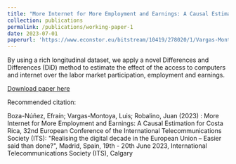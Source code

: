 ```yaml
---
title: "More Internet for More Employment and Earnings: A Causal Estimation for Costa Rica"
collection: publications
permalink: /publications/working-paper-1
date: 2023-07-01
paperurl: 'https://www.econstor.eu/bitstream/10419/278020/1/Vargas-Montoya-Boza-Nunez.pdf'
---
```



By using a rich longitudinal dataset, we apply a novel Differences and
Differences (DiD) method to estimate the effect of the access to computers and internet over
the labor market participation, employment and earnings.


[Download paper here](https://www.econstor.eu/bitstream/10419/278020/1/Vargas-Montoya-Boza-Nunez.pdf)

Recommended citation: 

Boza-Núñez, Efraín; Vargas-Montoya, Luis; Robalino, Juan (2023) :
More Internet for More Employment and Earnings: A Causal Estimation for Costa Rica, 32nd
European Conference of the International Telecommunications Society (ITS): "Realising the
digital decade in the European Union – Easier said than done?", Madrid, Spain, 19th - 20th
June 2023, International Telecommunications Society (ITS), Calgary
